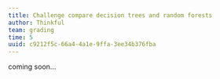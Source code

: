 ```yaml
---
title: Challenge compare decision trees and random forests
author: Thinkful
team: grading
time: 5
uuid: c9212f5c-66a4-4a1e-9ffa-3ee34b376fba
---
```


coming soon...
